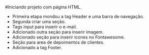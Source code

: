 #Iniciando projeto com página HTML.

- Primeira etapa mondou a tag Header e uma barra de navegação.
- Segunda criar uma seção.
- Tags input para inserir o e-mail.
- Adicionado outra seção para inserir imagem.
- Adicionado seção para inserir icones no Fontawesome.
- Seção para area de depoimentos de clientes.
- Adicionado a tag Footer.